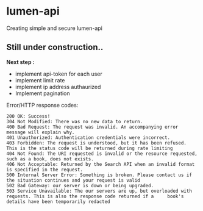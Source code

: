 # lumen-api
Creating simple and secure lumen-api 

## Still under construction..

 
 **Next step :**
 - implement api-token for each user
 - implement limit rate
 - implement ip address authaurized
 - Implement pagination
 
 
 Error/HTTP response codes:

    200 OK: Success!
    304 Not Modified: There was no new data to return.
    400 Bad Request: The request was invalid. An accompanying error message will explain why.
    401 Unauthorized: Authentication credentials were incorrect.
    403 Forbidden: The request is understood, but it has been refused. This is the status code will be returned during rate limiting
    404 Not Found: The URI requested is invalid or the resource requested, such as a book, does not exists.
    406 Not Acceptable: Returned by the Search API when an invalid format is specified in the request.
    500 Internal Server Error: Something is broken. Please contact us if the situation continues and your request is valid
    502 Bad Gateway: our server is down or being upgraded.
    503 Service Unavailable: The our servers are up, but overloaded with requests. This is also the response code returned if a     book's details have been temporarily redacted

 
 



